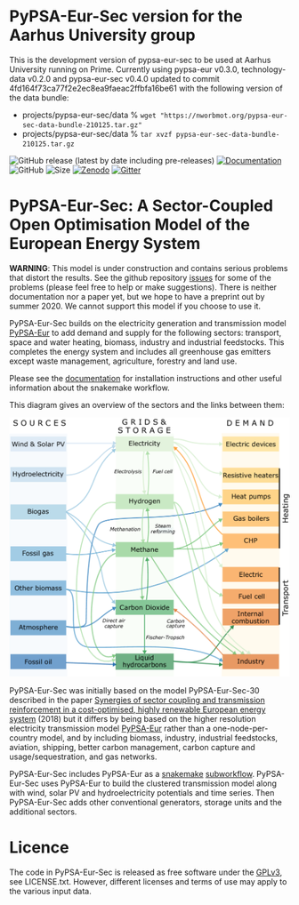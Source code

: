 # PyPSA-Eur-Sec version for the Aarhus University group

This is the development version of pypsa-eur-sec to be used at Aarhus University running on Prime.
Currently using pypsa-eur v0.3.0, technology-data v0.2.0 and pypsa-eur-sec v0.4.0 updated to commit 4fd164f73ca77f2e2ec8ea9faeac2ffbfa16be61 with the following version of the data bundle:
* projects/pypsa-eur-sec/data % ``wget "https://nworbmot.org/pypsa-eur-sec-data-bundle-210125.tar.gz"``
* projects/pypsa-eur-sec/data % ``tar xvzf pypsa-eur-sec-data-bundle-210125.tar.gz``



![GitHub release (latest by date including pre-releases)](https://img.shields.io/github/v/release/pypsa/pypsa-eur-sec?include_prereleases)
[![Documentation](https://readthedocs.org/projects/pypsa-eur-sec/badge/?version=latest)](https://pypsa-eur-sec.readthedocs.io/en/latest/?badge=latest)
![GitHub](https://img.shields.io/github/license/pypsa/pypsa-eur-sec)
![Size](https://img.shields.io/github/repo-size/pypsa/pypsa-eur-sec)
[![Zenodo](https://zenodo.org/badge/DOI/10.5281/zenodo.3938042.svg)](https://doi.org/10.5281/zenodo.3938042)
[![Gitter](https://badges.gitter.im/PyPSA/community.svg)](https://gitter.im/PyPSA/community?utm_source=badge&utm_medium=badge&utm_campaign=pr-badge)

# PyPSA-Eur-Sec: A Sector-Coupled Open Optimisation Model of the European Energy System



**WARNING**: This model is under construction and contains serious
problems that distort the results. See the github repository
[issues](https://github.com/PyPSA/pypsa-eur-sec/issues) for some of
the problems (please feel free to help or make suggestions). There is
neither documentation nor a paper yet, but we hope to have a preprint
out by summer 2020. We cannot support this model if you choose to use
it.


PyPSA-Eur-Sec builds on the electricity generation and transmission
model [PyPSA-Eur](https://github.com/PyPSA/pypsa-eur) to add demand
and supply for the following sectors: transport, space and water
heating, biomass, industry and industrial feedstocks. This completes
the energy system and includes all greenhouse gas emitters except
waste management, agriculture, forestry and land use.

Please see the [documentation](https://pypsa-eur-sec.readthedocs.io/)
for installation instructions and other useful information about the snakemake workflow.

This diagram gives an overview of the sectors and the links between
them:

![sector diagram](graphics/multisector_figure.png)


PyPSA-Eur-Sec was initially based on the model PyPSA-Eur-Sec-30 described
in the paper [Synergies of sector coupling and transmission
reinforcement in a cost-optimised, highly renewable European energy
system](https://arxiv.org/abs/1801.05290) (2018) but it differs by
being based on the higher resolution electricity transmission model
[PyPSA-Eur](https://github.com/PyPSA/pypsa-eur) rather than a
one-node-per-country model, and by including biomass, industry,
industrial feedstocks, aviation, shipping, better carbon management,
carbon capture and usage/sequestration, and gas networks.


PyPSA-Eur-Sec includes PyPSA-Eur as a
[snakemake](https://snakemake.readthedocs.io/en/stable/index.html)
[subworkflow](https://snakemake.readthedocs.io/en/stable/snakefiles/modularization.html#snakefiles-sub-workflows). PyPSA-Eur-Sec
uses PyPSA-Eur to build the clustered transmission model along with
wind, solar PV and hydroelectricity potentials and time series. Then
PyPSA-Eur-Sec adds other conventional generators, storage units and
the additional sectors.


# Licence

The code in PyPSA-Eur-Sec is released as free software under the
[GPLv3](http://www.gnu.org/licenses/gpl-3.0.en.html), see LICENSE.txt.
However, different licenses and terms of use may apply to the various
input data.
